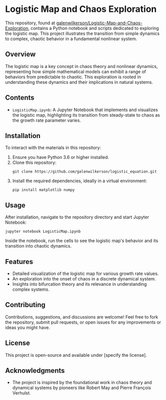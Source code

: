 # Logistic Map and Chaos Exploration

This repository, found at [galenwilkerson/Logistic-Map-and-Chaos-Exploration](https://github.com/galenwilkerson/Logistic-Map-and-Chaos-Exploration), contains a Python notebook and scripts dedicated to exploring the logistic map. This project illustrates the transition from simple dynamics to complex, chaotic behavior in a fundamental nonlinear system.

## Overview

The logistic map is a key concept in chaos theory and nonlinear dynamics, representing how simple mathematical models can exhibit a range of behaviors from predictable to chaotic. This exploration is rooted in understanding these dynamics and their implications in natural systems.

## Contents

- `LogisticMap.ipynb`: A Jupyter Notebook that implements and visualizes the logistic map, highlighting its transition from steady-state to chaos as the growth rate parameter varies.

## Installation

To interact with the materials in this repository:

1. Ensure you have Python 3.6 or higher installed.
2. Clone this repository:
   ```
   git clone https://github.com/galenwilkerson/logistic_equation.git
   ```
3. Install the required dependencies, ideally in a virtual environment:
   ```
   pip install matplotlib numpy
   ```

## Usage

After installation, navigate to the repository directory and start Jupyter Notebook:

```
jupyter notebook LogisticMap.ipynb
```

Inside the notebook, run the cells to see the logistic map's behavior and its transition into chaotic dynamics.

## Features

- Detailed visualization of the logistic map for various growth rate values.
- An exploration into the onset of chaos in a discrete dynamical system.
- Insights into bifurcation theory and its relevance in understanding complex systems.

## Contributing

Contributions, suggestions, and discussions are welcome! Feel free to fork the repository, submit pull requests, or open issues for any improvements or ideas you might have.

## License

This project is open-source and available under [specify the license].

## Acknowledgments

- The project is inspired by the foundational work in chaos theory and dynamical systems by pioneers like Robert May and Pierre François Verhulst.
